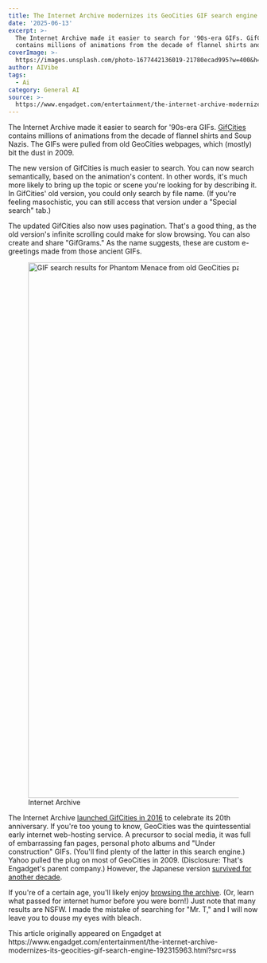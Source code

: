 ```yaml
---
title: The Internet Archive modernizes its GeoCities GIF search engine
date: '2025-06-13'
excerpt: >-
  The Internet Archive made it easier to search for '90s-era GIFs. GifCities
  contains millions of animations from the decade of flannel shirts and Soup...
coverImage: >-
  https://images.unsplash.com/photo-1677442136019-21780ecad995?w=400&h=200&fit=crop&auto=format
author: AIVibe
tags:
  - Ai
category: General AI
source: >-
  https://www.engadget.com/entertainment/the-internet-archive-modernizes-its-geocities-gif-search-engine-192315963.html?src=rss
---
```

<p>The Internet Archive made it easier to search for '90s-era GIFs. <a data-i13n="elm:context_link;elmt:doNotAffiliate;cpos:1;pos:1" class="no-affiliate-link" href="https://gifcities.org/">GifCities</a> contains millions of animations from the decade of flannel shirts and Soup Nazis. The GIFs were pulled from old GeoCities webpages, which (mostly) bit the dust in 2009.</p>
<p>The new version of GifCities is much easier to search. You can now search semantically, based on the animation's content. In other words, it's much more likely to bring up the topic or scene you're looking for by describing it. In GifCities' old version, you could only search by file name. (If you're feeling masochistic, you can still access that version under a "Special search" tab.)</p>
<span id="end-legacy-contents"></span><p>The updated GifCities also now uses pagination. That's a good thing, as the old version's infinite scrolling could make for slow browsing. You can also create and share "GifGrams." As the name suggests, these are custom e-greetings made from those ancient GIFs.</p>
<figure><img src="https://s.yimg.com/os/creatr-uploaded-images/2025-06/6b793e40-488a-11f0-bddf-d903fd0362a5" data-crop-orig-src="https://s.yimg.com/os/creatr-uploaded-images/2025-06/6b793e40-488a-11f0-bddf-d903fd0362a5" style="height:1075px;width:1910px;" alt="GIF search results for Phantom Menace from old GeoCities pages." data-uuid="0298ef62-ac2c-370e-af01-ea6b9189f64b"><figcaption></figcaption><div class="photo-credit">Internet Archive</div></figure>
<p>The Internet Archive <a data-i13n="cpos:2;pos:1" href="https://www.engadget.com/2016-10-27-search-for-classic-gifs-in-the-internet-archives-new-collection.html">launched GifCities in 2016</a> to celebrate its 20th anniversary. If you're too young to know, GeoCities was the quintessential early internet web-hosting service. A precursor to social media, it was full of embarrassing fan pages, personal photo albums and "Under construction" GIFs. (You'll find plenty of the latter in this search engine.) Yahoo pulled the plug on most of GeoCities in 2009. (Disclosure: That's Engadget's parent company.) However, the Japanese version <a data-i13n="cpos:3;pos:1" href="https://www.engadget.com/2018-10-02-yahoo-japan-geocities-shutting-down.html">survived for another decade</a>.</p>
<p>If you're of a certain age, you'll likely enjoy <a data-i13n="elm:context_link;elmt:doNotAffiliate;cpos:4;pos:1" class="no-affiliate-link" href="https://gifcities.org/">browsing the archive</a>. (Or, learn what passed for internet humor before you were born!) Just note that many results are NSFW. I made the mistake of searching for "Mr. T," and I will now leave you to douse my eyes with bleach.</p>This article originally appeared on Engadget at https://www.engadget.com/entertainment/the-internet-archive-modernizes-its-geocities-gif-search-engine-192315963.html?src=rss

